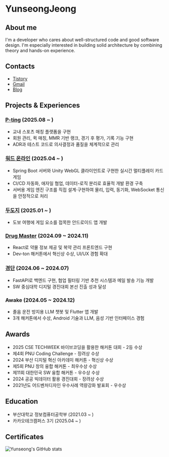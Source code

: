 YunseongJeong
=============
## About me
I'm a developer who cares about well-structured code and good software design. I'm especially interested in building solid architecture by combining theory and hands-on experience.

## Contacts
- [Tistory](https://yunseong.tistory.com/)
- [Gmail](mailto:dev.yunseong@gmail.com)
- [Blog](https://yunseong.shop/)

## Projects & Experiences
### [P-ting](https://yunseong.shop/public/memos/46) (2025.08 ~ )
- 교내 스포츠 매칭 플랫폼을 구현
- 회원 관리, 퀵 매칭, MMR 기반 랭크, 경기 후 평가, 기록 기능 구현
- ADR과 테스트 코드로 의사결정과 품질을 체계적으로 관리
### [워드 온라인](https://yunseong.shop/public/memos/34) (2025.04 ~ )
- Spring Boot 서버와 Unity WebGL 클라이언트로 구현한 실시간 멀티플레이 카드 게임
- CI/CD 자동화, 애자일 협업, 데이터-로직 분리로 효율적 개발 환경 구축
- 서버용 게임 엔진 구조를 직접 설계·구현하여 물리, 입력, 동기화, WebSocket 통신을 안정적으로 처리
### [두도지](https://yunseong.shop/public/memos/35) (2025.01 ~ )
- 도보 여행에 게임 요소를 접목한 안드로이드 앱 개발
### [Drug Master](https://github.com/orgs/drug-prometheus) (2024.09 ~ 2024.11)
- React로 약물 정보 제공 및 복약 관리 프론트엔드 구현
- Dev-ton 해커톤에서 혁신상 수상, UI/UX 경험 확대
### [경단](https://github.com/Gyeongdan) (2024.06 ~ 2024.07)
- FastAPI로 백엔드 구현, 협업 필터링 기반 추천 시스템과 메일 발송 기능 개발
- SW 중심대학 디지털 경진대회 본선 진출 성과 달성
### Awake (2024.05 ~ 2024.12)
- 졸음 운전 방지용 LLM 챗봇 및 Flutter 앱 개발
- 3개 해커톤에서 수상, Android 기술과 LLM, 음성 기반 인터페이스 경험

## Awards
- 2025 CSE TECHWEEK 바이브코딩을 활용한 해커톤 대회 - 2등 수상
- 제4회 PNU Coding Challenge - 장려상 수상
- 2024 부산 디지털 혁신 아카데미 해커톤 - 혁신상 수상
- 제5회 PNU 창의 융합 해커톤 - 최우수상 수상
- 제11회 대한민국 SW 융합 해커톤 - 우수상 수상
- 2024 공공 빅데이터 활용 경진대회 - 장려상 수상
- 2021년도 어드벤처디자인 우수사례 역량강화 발표회 - 우수상

## Education
- 부산대학교 정보컴퓨터공학부 (2021.03 ~ )
- 카카오테크캠퍼스 3기 (2025.04 ~ )

## Certificates

![Yunseong's GitHub stats](https://github-readme-stats.vercel.app/api?username=dev-yunseong&show_icons=true&theme=dracula)

